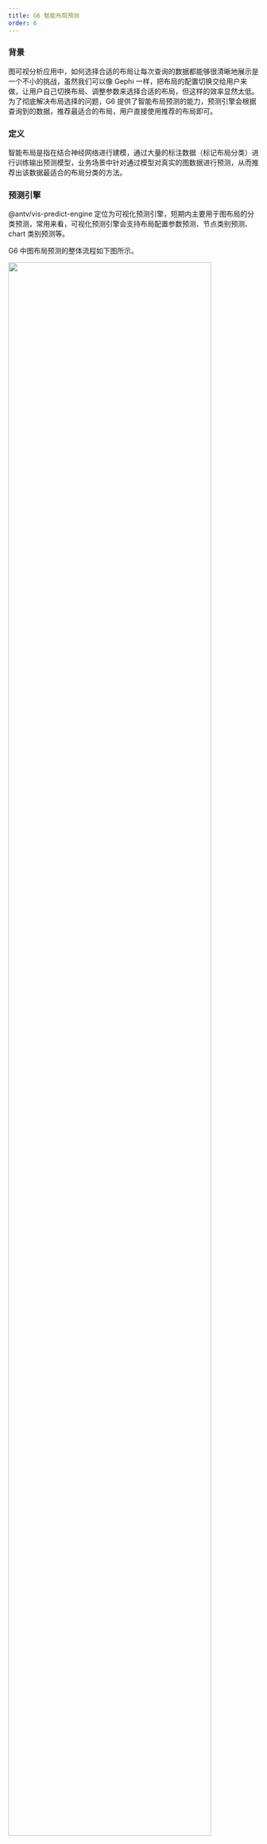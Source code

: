 ```yaml
---
title: G6 智能布局预测
order: 6
---
```


### 背景
图可视分析应用中，如何选择合适的布局让每次查询的数据都能够很清晰地展示是一个不小的挑战，虽然我们可以像 Gephi 一样，把布局的配置切换交给用户来做，让用户自己切换布局、调整参数来选择合适的布局，但这样的效率显然太低。为了彻底解决布局选择的问题，G6 提供了智能布局预测的能力，预测引擎会根据查询到的数据，推荐最适合的布局，用户直接使用推荐的布局即可。

### 定义
智能布局是指在结合神经网络进行建模，通过大量的标注数据（标记布局分类）进行训练输出预测模型，业务场景中针对通过模型对真实的图数据进行预测，从而推荐出该数据最适合的布局分类的方法。

### 预测引擎
@antv/vis-predict-engine 定位为可视化预测引擎，短期内主要用于图布局的分类预测，常用来看，可视化预测引擎会支持布局配置参数预测、节点类别预测、chart 类别预测等。

G6 中图布局预测的整体流程如下图所示。

<img src='https://gw.alipayobjects.com/mdn/rms_f8c6a0/afts/img/A*6gsZTb6SvwYAAAAAAAAAAAAAARQnAQ' width='90%'>

### 用法
AntV 团队将图布局预测的能力封装成 NPM 包 @antv/vis-predict-engine，通过 predict 方法来预测提供的数据应该使用什么布局，基本用法如下。

```
import G6 from '@antv/g6'
import { GraphLayoutPredict } from '@antv/vis-predict-engine'
const data = {
    nodes: [],
  edges: []
}
// predictLayout 表示预测的布局，如 force 或 radial
// confidence 表示预测的可信度
const { predictLayout, confidence } = await GraphLayoutPredict.predict(data);
const graph = new G6.Graph({
  // 省略其他配置
    layout: {
    type: predictLayout
  }
})
```

### 效果
如下图所示，在一份医疗健康图谱中，通过智能布局预测引擎得出 "Force" 的布局效果最佳，通过对比实验，也符合预期。

<img src='https://gw.alipayobjects.com/mdn/rms_f8c6a0/afts/img/A*9W-4S6WyouMAAAAAAAAAAAAAARQnAQ' width='90%'>